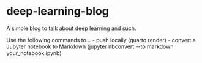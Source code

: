 # deep-learning-blog
A simple blog to talk about deep learning and such.


Use the following commands to...
    - push locally (quarto render)
    - convert a Jupyter notebook to Markdown (jupyter nbconvert --to markdown your_notebook.ipynb)